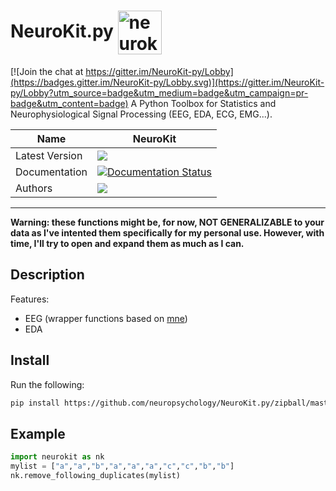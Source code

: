 

# NeuroKit.py <img src="https://github.com/neuropsychology/NeuroKit.py/blob/master/examples/files/icon.png" width="70" align="center" alt="neurokit python">

[![Join the chat at https://gitter.im/NeuroKit-py/Lobby](https://badges.gitter.im/NeuroKit-py/Lobby.svg)](https://gitter.im/NeuroKit-py/Lobby?utm_source=badge&utm_medium=badge&utm_campaign=pr-badge&utm_content=badge)
A Python Toolbox for Statistics and Neurophysiological Signal Processing (EEG, EDA, ECG, EMG...).



|Name|NeuroKit|
|----------------|---|
|Latest Version|[![](https://img.shields.io/badge/version-0.0.1-brightred.svg)](https://pypi.python.org/pypi/neurokit)|
|Documentation|[![Documentation Status](https://readthedocs.org/projects/neurotoolspy/badge/?version=latest)](http://neurotoolspy.readthedocs.io/en/latest/?badge=latest)|
|Authors|[![](https://img.shields.io/badge/CV-D._Makowski-purple.svg?colorB=9C27B0)](https://cdn.rawgit.com/neuropsychology/Organization/master/CVs/DominiqueMakowski.pdf)|

---

**Warning: these functions might be, for now, NOT GENERALIZABLE to your data as I've intented them specifically for my personal use. However, with time, I'll try to open and expand them as much as I can.**

## Description

Features:

- EEG (wrapper functions based on [mne](http://martinos.org/mne/stable/index.html))
- EDA

## Install

Run the following:

```bash
pip install https://github.com/neuropsychology/NeuroKit.py/zipball/master
```

## Example

```python
import neurokit as nk
mylist = ["a","a","b","a","a","a","c","c","b","b"]
nk.remove_following_duplicates(mylist)
```
